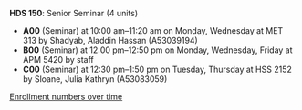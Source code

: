 **HDS 150**: Senior Seminar (4 units)

- **A00** (Seminar) at 10:00 am–11:20 am on Monday, Wednesday at MET 313 by Shadyab, Aladdin Hassan (A53039194)
- **B00** (Seminar) at 12:00 pm–12:50 pm on Monday, Wednesday, Friday at APM 5420 by staff
- **C00** (Seminar) at 12:30 pm–1:50 pm on Tuesday, Thursday at HSS 2152 by Sloane, Julia Kathryn (A53083059)

[Enrollment numbers over time](./HDS150.tsv)
